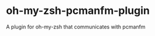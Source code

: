 oh-my-zsh-pcmanfm-plugin
========================

A plugin for oh-my-zsh that communicates with pcmanfm
